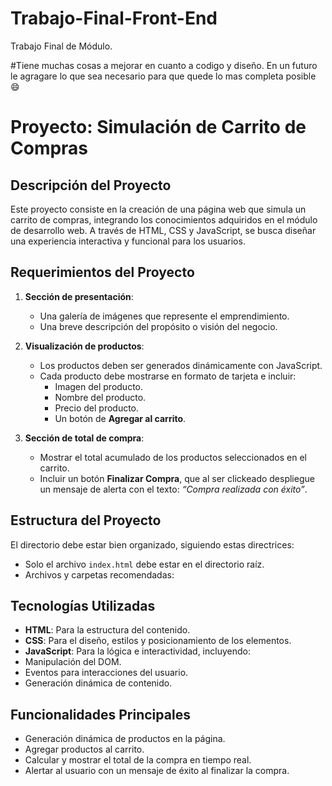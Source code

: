 # Trabajo-Final-Front-End
Trabajo Final de Módulo. 

#Tiene muchas cosas a mejorar en cuanto a codigo y diseño. En un futuro le agragare lo que sea necesario para que quede lo mas completa posible 😄

# Proyecto: Simulación de Carrito de Compras

## Descripción del Proyecto
Este proyecto consiste en la creación de una página web que simula un carrito de compras, integrando los conocimientos adquiridos en el módulo de desarrollo web. A través de HTML, CSS y JavaScript, se busca diseñar una experiencia interactiva y funcional para los usuarios.

## Requerimientos del Proyecto

1. **Sección de presentación**:
   - Una galería de imágenes que represente el emprendimiento.
   - Una breve descripción del propósito o visión del negocio.

2. **Visualización de productos**:
   - Los productos deben ser generados dinámicamente con JavaScript.
   - Cada producto debe mostrarse en formato de tarjeta e incluir:
     - Imagen del producto.
     - Nombre del producto.
     - Precio del producto.
     - Un botón de **Agregar al carrito**.

3. **Sección de total de compra**:
   - Mostrar el total acumulado de los productos seleccionados en el carrito.
   - Incluir un botón **Finalizar Compra**, que al ser clickeado despliegue un mensaje de alerta con el texto: *“Compra realizada con éxito”*.

## Estructura del Proyecto

El directorio debe estar bien organizado, siguiendo estas directrices:
- Solo el archivo `index.html` debe estar en el directorio raíz.
- Archivos y carpetas recomendadas:


## Tecnologías Utilizadas
- **HTML**: Para la estructura del contenido.
- **CSS**: Para el diseño, estilos y posicionamiento de los elementos.
- **JavaScript**: Para la lógica e interactividad, incluyendo:
- Manipulación del DOM.
- Eventos para interacciones del usuario.
- Generación dinámica de contenido.

## Funcionalidades Principales
- Generación dinámica de productos en la página.
- Agregar productos al carrito.
- Calcular y mostrar el total de la compra en tiempo real.
- Alertar al usuario con un mensaje de éxito al finalizar la compra.
